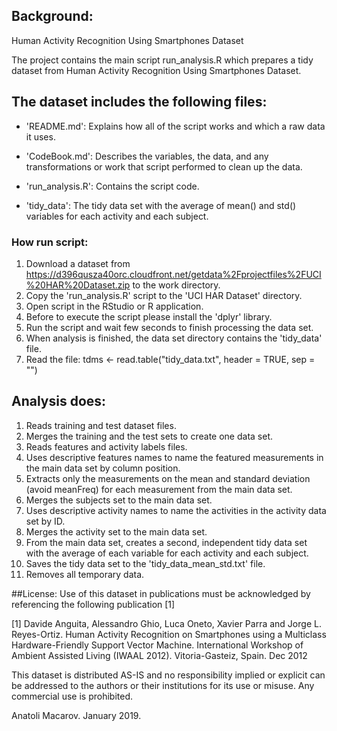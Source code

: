 ## Background:

Human Activity Recognition Using Smartphones Dataset

The project contains the main script run_analysis.R which prepares a tidy dataset from Human Activity Recognition Using Smartphones Dataset.

## The dataset includes the following files:
* 'README.md': Explains how all of the script works and which a raw data it uses.

* 'CodeBook.md': Describes the variables, the data, and any transformations or work that script performed to clean up the data.

* 'run_analysis.R': Contains the script code.

* 'tidy_data': The tidy data set with the average of mean() and std() variables for each activity and each subject.

### How run script:
1. Download a dataset from https://d396qusza40orc.cloudfront.net/getdata%2Fprojectfiles%2FUCI%20HAR%20Dataset.zip to the work directory.
2. Copy the 'run_analysis.R' script to the 'UCI HAR Dataset' directory.
3. Open script in the RStudio or R application.
4. Before to execute the script please install the 'dplyr' library.
5. Run the script and wait few seconds to finish processing the data set.
6. When analysis is finished, the data set directory contains the 'tidy_data' file.
7. Read the file: tdms <- read.table("tidy_data.txt", header = TRUE, sep = "")

## Analysis does:
1. Reads training and test dataset files.
2. Merges the training and the test sets to create one data set.
3. Reads features and activity labels files.
4. Uses descriptive features names to name the featured measurements in the main data set by column position.
5. Extracts only the measurements on the mean and standard deviation (avoid meanFreq) for each measurement from the main data set.
6. Merges the subjects set to the main data set.
7. Uses descriptive activity names to name the activities in the activity data set by ID.
8. Merges the activity set to the main data set.
9. From the main data set, creates a second, independent tidy data set with the average of each variable for each activity and each subject.
10. Saves the tidy data set to the 'tidy_data_mean_std.txt' file.
11. Removes all temporary data.

##License:
Use of this dataset in publications must be acknowledged by referencing the following publication [1]

[1] Davide Anguita, Alessandro Ghio, Luca Oneto, Xavier Parra and Jorge L. Reyes-Ortiz. Human Activity Recognition on Smartphones using a Multiclass Hardware-Friendly Support Vector Machine. International Workshop of Ambient Assisted Living (IWAAL 2012). Vitoria-Gasteiz, Spain. Dec 2012

This dataset is distributed AS-IS and no responsibility implied or explicit can be addressed to the authors or their institutions for its use or misuse. Any commercial use is prohibited.

Anatoli Macarov. January 2019.
